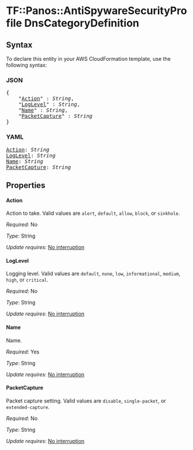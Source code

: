 # TF::Panos::AntiSpywareSecurityProfile DnsCategoryDefinition

## Syntax

To declare this entity in your AWS CloudFormation template, use the following syntax:

### JSON

<pre>
{
    "<a href="#action" title="Action">Action</a>" : <i>String</i>,
    "<a href="#loglevel" title="LogLevel">LogLevel</a>" : <i>String</i>,
    "<a href="#name" title="Name">Name</a>" : <i>String</i>,
    "<a href="#packetcapture" title="PacketCapture">PacketCapture</a>" : <i>String</i>
}
</pre>

### YAML

<pre>
<a href="#action" title="Action">Action</a>: <i>String</i>
<a href="#loglevel" title="LogLevel">LogLevel</a>: <i>String</i>
<a href="#name" title="Name">Name</a>: <i>String</i>
<a href="#packetcapture" title="PacketCapture">PacketCapture</a>: <i>String</i>
</pre>

## Properties

#### Action

Action to take.  Valid values are `alert`, `default`, `allow`,
`block`, or `sinkhole`.

_Required_: No

_Type_: String

_Update requires_: [No interruption](https://docs.aws.amazon.com/AWSCloudFormation/latest/UserGuide/using-cfn-updating-stacks-update-behaviors.html#update-no-interrupt)

#### LogLevel

Logging level.  Valid values are `default`, `none`, `low`,
`informational`, `medium`, `high`, or `critical`.

_Required_: No

_Type_: String

_Update requires_: [No interruption](https://docs.aws.amazon.com/AWSCloudFormation/latest/UserGuide/using-cfn-updating-stacks-update-behaviors.html#update-no-interrupt)

#### Name

Name.

_Required_: Yes

_Type_: String

_Update requires_: [No interruption](https://docs.aws.amazon.com/AWSCloudFormation/latest/UserGuide/using-cfn-updating-stacks-update-behaviors.html#update-no-interrupt)

#### PacketCapture

Packet capture setting.  Valid values
are `disable`, `single-packet`, or `extended-capture`.

_Required_: No

_Type_: String

_Update requires_: [No interruption](https://docs.aws.amazon.com/AWSCloudFormation/latest/UserGuide/using-cfn-updating-stacks-update-behaviors.html#update-no-interrupt)

